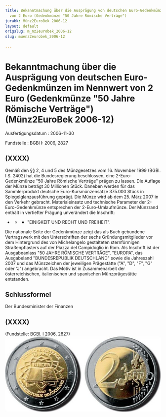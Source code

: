 ```yaml
---
Title: Bekanntmachung über die Ausprägung von deutschen Euro-Gedenkmünzen im Nennwert
  von 2 Euro (Gedenkmünze "50 Jahre Römische Verträge")
jurabk: Münz2EuroBek 2006-12
layout: default
origslug: m_nz2eurobek_2006-12
slug: muenz2eurobek_2006-12

---
```


# Bekanntmachung über die Ausprägung von deutschen Euro-Gedenkmünzen im Nennwert von 2 Euro (Gedenkmünze "50 Jahre Römische Verträge") (Münz2EuroBek 2006-12)

Ausfertigungsdatum
:   2006-11-30

Fundstelle
:   BGBl I: 2006, 2827



## (XXXX)

Gemäß den §§ 2, 4 und 5 des Münzgesetzes vom 16. November 1999 (BGBl. I S. 2402) hat die Bundesregierung beschlossen, eine 2-Euro-Gedenkmünze "50 Jahre Römische Verträge" prägen zu lassen.
Die Auflage der Münze beträgt 30 Millionen Stück. Daneben werden für das Sammlerprodukt deutsche Euro-Kursmünzensätze 375.000 Stück in Spiegelglanzausführung geprägt.
Die Münze wird ab dem 25. März 2007 in den Verkehr gebracht. Materialeinsatz und technische Parameter der 2-Euro-Gedenkmünze entsprechen der 2-Euro-Umlaufmünze. Der Münzrand enthält in vertiefter Prägung unverändert die Inschrift:

*
    *
        *   "EINIGKEIT UND RECHT UND FREIHEIT".









Die nationale Seite der Gedenkmünze zeigt das als Buch gebundene Vertragswerk mit den Unterschriften der sechs Gründungsmitglieder vor dem Hintergrund des von Michelangelo gestalteten sternförmigen Straßenpflasters auf der Piazza del Campidoglio in Rom.
Als Inschrift ist der Ausgabeanlass "50 JAHRE RÖMISCHE VERTRÄGE", "EUROPA", das Ausgabeland "BUNDESREPUBLIK DEUTSCHLAND" sowie die Jahreszahl 2007 und das Münzzeichen der jeweiligen Prägestätte ("A", "D", "F", "G" oder "J") angebracht. Das Motiv ist in Zusammenarbeit der österreichischen, italienischen und spanischen Münzprägestätte entstanden.


## Schlussformel

Der Bundesminister der Finanzen


## (XXXX)

(Fundstelle: BGBl. I 2006, 2827)
![bgbl1_2006_j2827_0010.jpg](bgbl1_2006_j2827_0010.jpg)

